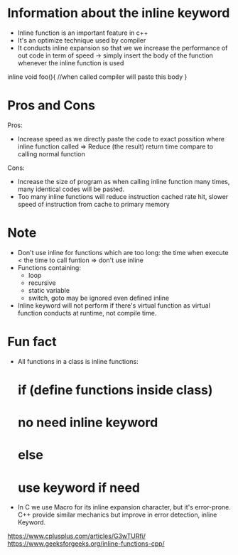 # Information about the inline keyword
- Inline function is an important feature in c++
- It's an optimize technique used by compiler
- It conducts inline expansion so that we we increase the performance of out code in term of speed -> simply insert the body of the function whenever the inline function is used

inline void foo(){
    //when called compiler will paste this body
    }

# Pros and Cons
Pros: 
- Increase speed as we directly paste the code to exact possition where inline function called => Reduce (the result) return time compare to calling normal function

Cons:
- Increase the size of program as when calling inline function many times, many identical codes will be pasted.
- Too many inline functions will reduce instruction cached rate hit, slower speed of instruction from cache to primary memory

# Note
- Don't use inline for functions which are too long: the time when execute < the time to call funtion => don't use inline
- Functions containing:
    + loop
    + recursive
    + static variable
    + switch, goto
    may be ignored even defined inline
- Inline keyword will not perform if there's virtual function as virtual function conducts at runtime, not compile time.

# Fun fact
- All functions in a class is inline functions:
    # if (define functions inside class)
    #    no need inline keyword
    # else 
    #    use keyword if need
- In C we use Macro for its inline expansion character, but it's error-prone. C++ provide similar mechanics but improve in error detection, inline Keyword.


https://www.cplusplus.com/articles/G3wTURfi/
https://www.geeksforgeeks.org/inline-functions-cpp/